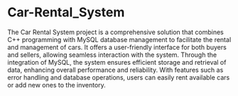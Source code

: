 # Car-Rental_System
The Car Rental System project is a comprehensive solution that combines C++ programming with MySQL database management to facilitate the rental and management of cars. It offers a user-friendly interface for both buyers and sellers, allowing seamless interaction with the system. Through the integration of MySQL, the system ensures efficient storage and retrieval of data, enhancing overall performance and reliability. With features such as error handling and database operations, users can easily rent available cars or add new ones to the inventory. 
